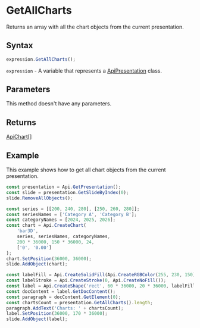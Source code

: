 # GetAllCharts

Returns an array with all the chart objects from the current presentation.

## Syntax

```javascript
expression.GetAllCharts();
```

`expression` - A variable that represents a [ApiPresentation](../ApiPresentation.md) class.

## Parameters

This method doesn't have any parameters.

## Returns

[ApiChart](../../ApiChart/ApiChart.md)[]

## Example

This example shows how to get all chart objects from the current presentation.

```javascript editor-pptx
const presentation = Api.GetPresentation();
const slide = presentation.GetSlideByIndex(0);
slide.RemoveAllObjects();

const series = [[200, 240, 280], [250, 260, 280]];
const seriesNames = ['Category A', 'Category B'];
const categoryNames = [2024, 2025, 2026];
const chart = Api.CreateChart(
	'bar3D',
	series, seriesNames, categoryNames,
	200 * 36000, 150 * 36000, 24,
	['0', '0.00']
);
chart.SetPosition(36000, 36000);
slide.AddObject(chart);

const labelFill = Api.CreateSolidFill(Api.CreateRGBColor(255, 230, 150));
const labelStroke = Api.CreateStroke(0, Api.CreateNoFill());
const label = Api.CreateShape('rect', 60 * 36000, 20 * 36000, labelFill, labelStroke);
const docContent = label.GetDocContent();
const paragraph = docContent.GetElement(0);
const chartsCount = presentation.GetAllCharts().length;
paragraph.AddText('Charts: ' + chartsCount);
label.SetPosition(36000, 170 * 36000);
slide.AddObject(label);

```
